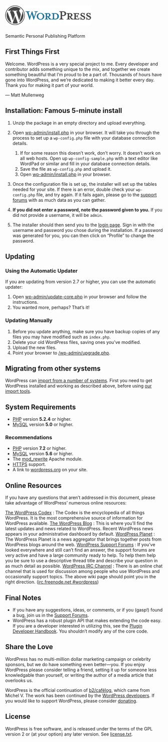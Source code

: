 [![WordPress](wp-admin/images/wordpress-logo.png)](https://wordpress.org/) 
==========================================================================

Semantic Personal Publishing Platform

First Things First
------------------

Welcome. WordPress is a very special project to me. Every developer and
contributor adds something unique to the mix, and together we create
something beautiful that I’m proud to be a part of. Thousands of hours
have gone into WordPress, and we’re dedicated to making it better every
day. Thank you for making it part of your world.

— Matt Mullenweg

Installation: Famous 5-minute install
-------------------------------------

1.  Unzip the package in an empty directory and upload everything.
2.  Open [wp-admin/install.php](wp-admin/install.php) in your browser.
    It will take you through the process to set up a `wp-config.php`
    file with your database connection details.
    1.  If for some reason this doesn’t work, don’t worry. It doesn’t
        work on all web hosts. Open up `wp-config-sample.php` with a
        text editor like WordPad or similar and fill in your database
        connection details.
    2.  Save the file as `wp-config.php` and upload it.
    3.  Open [wp-admin/install.php](wp-admin/install.php) in your
        browser.

3.  Once the configuration file is set up, the installer will set up the
    tables needed for your site. If there is an error, double check your
    `wp-config.php` file, and try again. If it fails again, please go to
    the [support
    forums](https://wordpress.org/support/ "WordPress support") with as
    much data as you can gather.
4.  **If you did not enter a password, note the password given to you.**
    If you did not provide a username, it will be `admin`.
5.  The installer should then send you to the [login
    page](wp-login.php). Sign in with the username and password you
    chose during the installation. If a password was generated for you,
    you can then click on “Profile” to change the password.

Updating
--------

### Using the Automatic Updater

If you are updating from version 2.7 or higher, you can use the
automatic updater:

1.  Open [wp-admin/update-core.php](wp-admin/update-core.php) in your
    browser and follow the instructions.
2.  You wanted more, perhaps? That’s it!

### Updating Manually

1.  Before you update anything, make sure you have backup copies of any
    files you may have modified such as `index.php`.
2.  Delete your old WordPress files, saving ones you’ve modified.
3.  Upload the new files.
4.  Point your browser to [/wp-admin/upgrade.php](wp-admin/upgrade.php).

Migrating from other systems
----------------------------

WordPress can [import from a number of
systems](https://codex.wordpress.org/Importing_Content). First you need
to get WordPress installed and working as described above, before using
[our import tools](wp-admin/import.php "Import to WordPress").

System Requirements
-------------------

-   [PHP](https://secure.php.net/) version **5.2.4** or higher.
-   [MySQL](https://www.mysql.com/) version **5.0** or higher.

### Recommendations

-   [PHP](https://secure.php.net/) version **7.2** or higher.
-   [MySQL](https://www.mysql.com/) version **5.6** or higher.
-   The
    [mod\_rewrite](https://httpd.apache.org/docs/2.2/mod/mod_rewrite.html)
    Apache module.
-   [HTTPS](https://wordpress.org/news/2016/12/moving-toward-ssl/)
    support.
-   A link to [wordpress.org](https://wordpress.org/) on your site.

Online Resources
----------------

If you have any questions that aren’t addressed in this document, please
take advantage of WordPress’ numerous online resources:

[The WordPress Codex](https://codex.wordpress.org/)
:   The Codex is the encyclopedia of all things WordPress. It is the
    most comprehensive source of information for WordPress available.
[The WordPress Blog](https://wordpress.org/news/)
:   This is where you’ll find the latest updates and news related to
    WordPress. Recent WordPress news appears in your administrative
    dashboard by default.
[WordPress Planet](https://planet.wordpress.org/)
:   The WordPress Planet is a news aggregator that brings together posts
    from WordPress blogs around the web.
[WordPress Support Forums](https://wordpress.org/support/)
:   If you’ve looked everywhere and still can’t find an answer, the
    support forums are very active and have a large community ready to
    help. To help them help you be sure to use a descriptive thread
    title and describe your question in as much detail as possible.
[WordPress IRC Channel](https://codex.wordpress.org/IRC)
:   There is an online chat channel that is used for discussion among
    people who use WordPress and occasionally support topics. The above
    wiki page should point you in the right direction.
    ([irc.freenode.net \#wordpress](irc://irc.freenode.net/wordpress))

Final Notes
-----------

-   If you have any suggestions, ideas, or comments, or if you (gasp!)
    found a bug, join us in the [Support
    Forums](https://wordpress.org/support/).
-   WordPress has a robust plugin API that makes extending the code
    easy. If you are a developer interested in utilizing this, see the
    [Plugin Developer
    Handbook](https://developer.wordpress.org/plugins/). You shouldn’t
    modify any of the core code.

Share the Love
--------------

WordPress has no multi-million dollar marketing campaign or celebrity
sponsors, but we do have something even better—you. If you enjoy
WordPress please consider telling a friend, setting it up for someone
less knowledgable than yourself, or writing the author of a media
article that overlooks us.

WordPress is the official continuation of
[b2/cafélog](http://cafelog.com/), which came from Michel V. The work
has been continued by the [WordPress
developers](https://wordpress.org/about/). If you would like to support
WordPress, please consider
[donating](https://wordpress.org/donate/ "Donate to WordPress").

License
-------

WordPress is free software, and is released under the terms of the GPL
version 2 or (at your option) any later version. See
[license.txt](license.txt).

